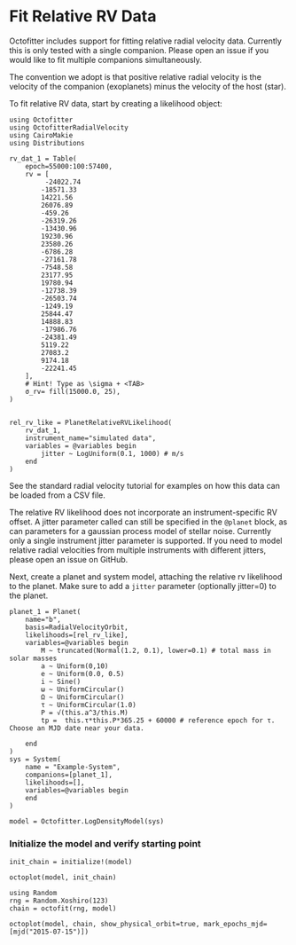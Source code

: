 # Fit Relative RV Data

Octofitter includes support for fitting relative radial velocity data. Currently this is only tested with a single companion. Please open an issue if you would like to fit multiple companions simultaneously.

The convention we adopt is that positive relative radial velocity is the velocity of the companion (exoplanets) minus the velocity of the host (star).

To fit relative RV data, start by creating a likelihood object:
```@example 1
using Octofitter
using OctofitterRadialVelocity
using CairoMakie
using Distributions

rv_dat_1 = Table(
    epoch=55000:100:57400,
    rv = [
         -24022.74
        -18571.33
        14221.56
        26076.89
        -459.26
        -26319.26
        -13430.96
        19230.96
        23580.26
        -6786.28
        -27161.78
        -7548.58
        23177.95
        19780.94
        -12738.39
        -26503.74
        -1249.19
        25844.47
        14888.83
        -17986.76
        -24381.49
        5119.22
        27083.2
        9174.18
        -22241.45
    ],
    # Hint! Type as \sigma + <TAB>
    σ_rv= fill(15000.0, 25),
)


rel_rv_like = PlanetRelativeRVLikelihood(
    rv_dat_1, 
    instrument_name="simulated data",
    variables = @variables begin
        jitter ~ LogUniform(0.1, 1000) # m/s
    end
)
```
See the standard radial velocity tutorial for examples on how this data can be loaded from a CSV file.

The relative RV likelihood does not incorporate an instrument-specific RV offset. A jitter parameter called can still be specified in the `@planet` block, as can parameters for a gaussian process model of stellar noise. Currently only a single instrument jitter parameter is supported. If you need to model relative radial velocities from multiple instruments with different jitters, please open an issue on GitHub.

Next, create a planet and system model, attaching the relative rv likelihood to the planet. Make sure to add a `jitter` parameter (optionally jitter=0) to the planet.

```@example 1
planet_1 = Planet(
    name="b",
    basis=RadialVelocityOrbit,
    likelihoods=[rel_rv_like],
    variables=@variables begin
        M ~ truncated(Normal(1.2, 0.1), lower=0.1) # total mass in solar masses
        a ~ Uniform(0,10)
        e ~ Uniform(0.0, 0.5)
        i ~ Sine()
        ω ~ UniformCircular()
        Ω ~ UniformCircular()
        τ ~ UniformCircular(1.0)
        P = √(this.a^3/this.M)
        tp =  this.τ*this.P*365.25 + 60000 # reference epoch for τ. Choose an MJD date near your data.

    end
)
sys = System(
    name = "Example-System",
    companions=[planet_1],
    likelihoods=[],
    variables=@variables begin
    end
)

model = Octofitter.LogDensityModel(sys)
```


### Initialize the model and verify starting point

```@example 1
init_chain = initialize!(model)

octoplot(model, init_chain)
```


```@example 1
using Random
rng = Random.Xoshiro(123)
chain = octofit(rng, model)
```


```@example 1
octoplot(model, chain, show_physical_orbit=true, mark_epochs_mjd=[mjd("2015-07-15")])
```